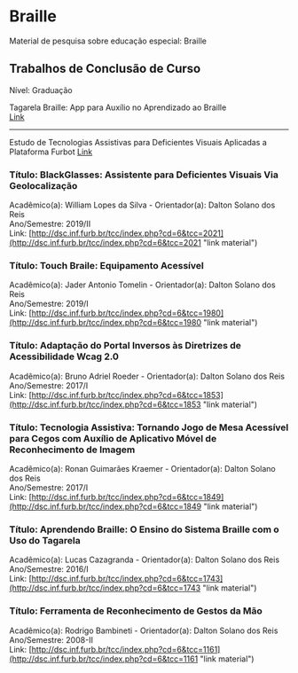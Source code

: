 # Braille

Material de pesquisa sobre educação especial: Braille

## Trabalhos de Conclusão de Curso

Nível: Graduação  

Tagarela Braille: App para Auxílio no Aprendizado ao Braille  
[Link](README.md#t%C3%ADtulo-adaptação-do-portal-inversos-às-diretrizes-de-acessibilidade-wcag-20 "link")  

----

Estudo de Tecnologias Assistivas para Deficientes Visuais Aplicadas a Plataforma Furbot
[Link](README.md#t%C3%ADtulo-estudo-de-tecnologias-assistivas-para-deficientes-visuais-aplicadas-a-plataforma-furbot "link")  

### Título: BlackGlasses: Assistente para Deficientes Visuais Via Geolocalização

Acadêmico(a): William Lopes da Silva - Orientador(a): Dalton Solano dos Reis  
Ano/Semestre: 2019/II  
Link: [http://dsc.inf.furb.br/tcc/index.php?cd=6&tcc=2021](http://dsc.inf.furb.br/tcc/index.php?cd=6&tcc=2021 "link material")  

### Título: Touch Braile: Equipamento Acessível

Acadêmico(a): Jader Antonio Tomelin - Orientador(a): Dalton Solano dos Reis  
Ano/Semestre: 2019/I  
Link: [http://dsc.inf.furb.br/tcc/index.php?cd=6&tcc=1980](http://dsc.inf.furb.br/tcc/index.php?cd=6&tcc=1980 "link material")  

### Título: Adaptação do Portal Inversos às Diretrizes de Acessibilidade Wcag 2.0

Acadêmico(a): Bruno Adriel Roeder - Orientador(a): Dalton Solano dos Reis  
Ano/Semestre: 2017/I  
Link: [http://dsc.inf.furb.br/tcc/index.php?cd=6&tcc=1853](http://dsc.inf.furb.br/tcc/index.php?cd=6&tcc=1853 "link material")  

### Título: Tecnologia Assistiva: Tornando Jogo de Mesa Acessível para Cegos com Auxílio de Aplicativo Móvel de Reconhecimento de Imagem

Acadêmico(a): Ronan Guimarães Kraemer - Orientador(a): Dalton Solano dos Reis  
Ano/Semestre: 2017/I  
Link: [http://dsc.inf.furb.br/tcc/index.php?cd=6&tcc=1849](http://dsc.inf.furb.br/tcc/index.php?cd=6&tcc=1849 "link material")  

### Título: Aprendendo Braille: O Ensino do Sistema Braille com o Uso do Tagarela

Acadêmico(a): Lucas Cazagranda - Orientador(a): Dalton Solano dos Reis  
Ano/Semestre: 2016/I  
Link: [http://dsc.inf.furb.br/tcc/index.php?cd=6&tcc=1743](http://dsc.inf.furb.br/tcc/index.php?cd=6&tcc=1743 "link material")  

### Título: Ferramenta de Reconhecimento de Gestos da Mão

Acadêmico(a): Rodrigo Bambineti - Orientador(a): Dalton Solano dos Reis  
Ano/Semestre: 2008-II  
Link: [http://dsc.inf.furb.br/tcc/index.php?cd=6&tcc=1161](http://dsc.inf.furb.br/tcc/index.php?cd=6&tcc=1161 "link material")  
